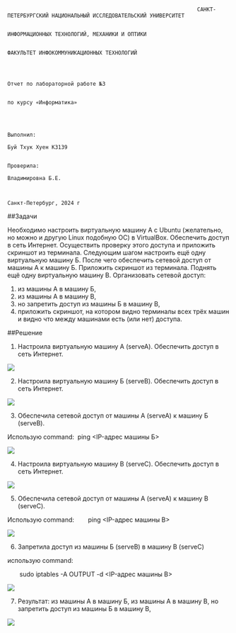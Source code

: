                                                                 САНКТ-ПЕТЕРБУРГСКИЙ НАЦИОНАЛЬНЫЙ ИССЛЕДОВАТЕЛЬСКИЙ УНИВЕРСИТЕТ

                                                                        ИНФОРМАЦИОННЫХ ТЕХНОЛОГИЙ, МЕХАНИКИ И ОПТИКИ

                                                                         ФАКУЛЬТЕТ ИНФОКОММУНИКАЦИОННЫХ ТЕХНОЛОГИЙ

                                                                        
                                                                        
                                                                              Отчет по лабораторной работе №3

                                                                                    по курсу «Информатика»

                                                                                                                                
                                                                                                                                
                                                                                                                                Выполнил:
                                                                                                                                Буй Тхук Хуен К3139
                                                                                                                                
                                                                                                                                Проверила:
                                                                                                                                Владимировна Б.Е.

                                                                           
                                                                           Санкт-Петербург, 2024 г

##Задачи

Необходимо настроить виртуальную машину А с Ubuntu (желательно, но можно и другую Linux подобную ОС) в VirtualBox. Обеспечить доступ в сеть Интернет. Осуществить проверку этого доступа и приложить скриншот из терминала. Следующим шагом настроить ещё одну виртуальную машину Б. После чего обеспечить сетевой доступ от машины А к машину Б. Приложить скриншот из терминала. Поднять ещё одну виртуальную машину В. Организовать сетевой доступ:

1.  из машины А в машину Б,
2.  из машины А в машину В,
3.  но запретить доступ из машины Б в машину В,
4.  приложить скриншот, на котором видно терминалы всех трёх машин и видно что между машинами есть (или нет) доступа.

##Решение

1.  Настроила виртуальную машину А (serveA). Обеспечить доступ в сеть Интернет.

![](https://lh7-rt.googleusercontent.com/docsz/AD_4nXc-6mNidGXZUUv_6hRkUa6yBc6qWZaYY7sOpsQCFVjKcKDGaP5mI24Abarj7hJJ0UdEm4KfeXsbSJjiAE9V8F87svBJD2nGPY4UhX2BeMElYS9XqgqD1ENzS2xnVVTp69Sf8GEoxi5bBcqsAL6W9p2H-eM?key=-Izx9FaWW9Tn5ziZQGDIQaMG)

2.  Настроила виртуальную машину Б (serveB). Обеспечить доступ в сеть Интернет.

![](https://lh7-rt.googleusercontent.com/docsz/AD_4nXddwmIjCIRp5wfXYUUDInq7b14DR-RdAGKKtQQRyt-wOo-k5514tZEYwCKz_vrmBIWZGkGH24jbwoh8rFkXOxiHFS266jG2xhlQvpuxf4AB95S59W6ZtPUtVQpeiQFTVaPa5NmSNlcjR96DlQkzWPh5I3Va?key=-Izx9FaWW9Tn5ziZQGDIQaMG)

3.  Обеспечила сетевой доступ от машины А (serveA) к машину Б (serveB).

Использую command:  ping <IP-адрес машины Б>

![](https://lh7-rt.googleusercontent.com/docsz/AD_4nXdbqxCaRo8QEn3dbIVa0HLQzKcYweOtsXlN_fP91SxK1M-7D3TF1drLEXSc9476DMx0FQys5BsyKNAv67TTv0OTqJcXG3aZnaOlb2CLDt2HZbUBq4YS5Zw24I_-atQKbDiG2CSwCDzbIRtXXTdwrD8uBo8?key=-Izx9FaWW9Tn5ziZQGDIQaMG)

4.  Настроила виртуальную машину B (serveC). Обеспечить доступ в сеть Интернет.

![](https://lh7-rt.googleusercontent.com/docsz/AD_4nXdjJiy0wtiviYJJDYhbeoEHcY_NVVH11Ov5d_tMN2zHL0K6cDFg8ecHkQaFtrSZ1etf1r-dVYnVVKJU8Ndlfg0BoE0__GQO_jYpC6iyy_fnVPNK6nArHoLW-rFyGUoxzTsNkfUQZ9Uu-zeceeLVT_3OpIu8?key=-Izx9FaWW9Tn5ziZQGDIQaMG)

5.  Обеспечила сетевой доступ от машины А (serveA) к машину B (serveC).

Использую command:        ping <IP-адрес машины B>

![](https://lh7-rt.googleusercontent.com/docsz/AD_4nXfhS-TTHIqGuYhJ72z17MWVZIMcXM09jpHlAMzGmdiprf5Phu22eyf2zTXk8q2ZWJZa8AAl4qKbNZ1Z1NLDwPrfps6nXKKnKMkw2ChhxpontE06UZjuiV729SEGfBO3XHOmosnpRZSpz92djwk7yNI8oeU?key=-Izx9FaWW9Tn5ziZQGDIQaMG)

6.  Запретила доступ из машины Б (serveB) в машину В (serveC)

использую command:

       sudo iptables -A OUTPUT -d <IP-адрес машины B>

![](https://lh7-rt.googleusercontent.com/docsz/AD_4nXfBTknWUtcv5cC-QLG5cSzCwNAiRf81gJYOOu0Xbh62CJliljo3xbcqRh4VDQcIsPtTsToTU_y5hZxhGupjt822X8tQoRhqpoLLbTOBBF3TMGYcANxpaobDgv38PaNZOQLMePdDYjAviHFNgX7KjLafiRDX?key=-Izx9FaWW9Tn5ziZQGDIQaMG)

7.  Результат: из машины А в машину Б, из машины А в машину В, но запретить доступ из машины Б в машину В,

![](https://lh7-rt.googleusercontent.com/docsz/AD_4nXfAFlIgVtnqbO1Vqnbx3I9xWfWIcRqbIf7rOiT4Jjd4_jwamIOF6aZ2O1jMo3miA-iE02ylEyJF4QVgpAHydk9iLRn-5DdcBJXKtm-E--4BKfOoOZhmerE-vCahgd0kFsDEizA-mYrZ5vpso1plrGdYd4uk?key=-Izx9FaWW9Tn5ziZQGDIQaMG)
